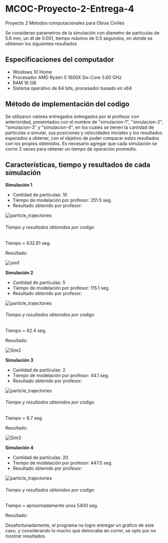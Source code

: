 # MCOC-Proyecto-2-Entrega-4
Proyecto 2 Metodos computacionales para Obras Civiles

Se consideran parametros de la simulación con diametro de particulas de 5.6 mm, un dt de 0.001, tiempo máximo de 0.5 segundos, en donde se obtienen los siguientes resultados

## Especificaciones del computador
  
  - Windows 10 Home
  - Procesador AMD Ryzen 5 1600X Six-Core 3.60 GHz
  - RAM 16 GB
  - Sistema operativo de 64 bits, procesador basado en x64

## Método de implementación del codigo

Se utilizaron valores entregados entregados por el profesor con anterioridad, presentados con el nombre de "simulacion-1", "simulacion-2", "simulacion-3" y "simulacion-4", en los cuales se tienen la cantidad de particulas a simular, sus posiciones y velocidades iniciales y los resultados esperados a obtener, con el objetivo de poder comparar estos resultados con los propios obtenidos.
Es necesario agregar que cada simulación se corrio 3 veces para obtener un tiempo de operación promedio.

## Características, tiempo y resultados de cada simulación

**Simulación 1**
- Cantidad de partículas: 10
- Tiempo de modelación por profesor: 251.5 seg.
- Resultado obtenido por profesor:

![particle_trajectories](https://user-images.githubusercontent.com/53712580/66692396-636d9c00-ec74-11e9-8893-82cb07cc696b.png)

###### Tiempo y resultados obtenidos por codigo

Tiempo = 632.81 seg.

Resultado:

![sim1](https://user-images.githubusercontent.com/53712580/66692580-2efadf80-ec76-11e9-837a-0f5ac8bf21db.PNG)


**Simulación 2**
- Cantidad de partículas: 5
- Tiempo de modelación por profesor: 115.1 seg.
- Resultado obtenido por profesor:

![particle_trajectories](https://user-images.githubusercontent.com/53712580/66692387-518bf900-ec74-11e9-8f4c-d8b2ae59a600.png)

###### Tiempo y resultados obtenidos por codigo

Tiempo = 62.4 seg.

Resultado:

![Sim2](https://user-images.githubusercontent.com/53712580/66692417-8f891d00-ec74-11e9-946f-05efd6d9d32e.PNG)

**Simulación 3**
- Cantidad de partículas: 2
- Tiempo de modelación por profesor: 44.1 seg.
- Resultado obtenido por profesor:

![particle_trajectories](https://user-images.githubusercontent.com/53712580/66692384-37eab180-ec74-11e9-816d-df076c8d23e9.png)

###### Tiempo y resultados obtenidos por codigo

Tiempo = 6.7 seg.

Resultado:

![Sim3](https://user-images.githubusercontent.com/53712580/66692428-a465b080-ec74-11e9-8aab-4c2cf3129ce7.PNG)

**Simulación 4**
- Cantidad de partículas: 20
- Tiempo de modelación por profesor: 447.0 seg.
- Resultado obtenido por profesor:

![particle_trajectories](https://user-images.githubusercontent.com/53712580/66692372-273a3b80-ec74-11e9-8f6c-392e1bbd8c73.png)

###### Tiempo y resultados obtenidos por codigo

Tiempo = aproximadamente unos 5400 seg.

Resultado: 

Desafortunadamente, el programa no logro entregar un grafico de este caso, y considerando lo mucho que demoraba en correr, se opto por no mostrar resultados.

